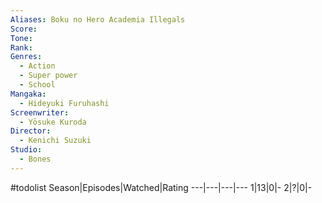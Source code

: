 ```yaml
---
Aliases: Boku no Hero Academia Illegals
Score:
Tone: 
Rank:
Genres:
  - Action
  - Super power
  - School
Mangaka:
  - Hideyuki Furuhashi
Screenwriter:
  - Yōsuke Kuroda
Director:
  - Kenichi Suzuki
Studio:
  - Bones
---
```

#todolist
Season|Episodes|Watched|Rating
---|---|---|---
1|13|0|-
2|?|0|-
